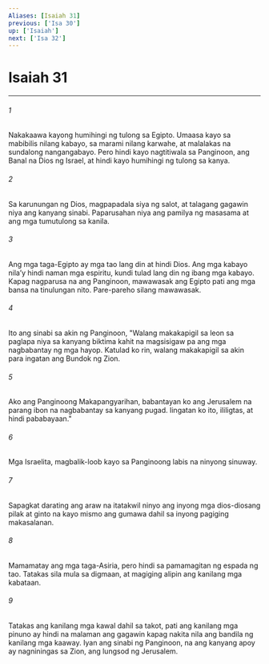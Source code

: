 ```yaml
---
Aliases: [Isaiah 31]
previous: ['Isa 30']
up: ['Isaiah']
next: ['Isa 32']
---
```

# Isaiah 31

***

###### 1
Nakakaawa kayong humihingi ng tulong sa Egipto. Umaasa kayo sa mabibilis nilang kabayo, sa marami nilang karwahe, at malalakas na sundalong nangangabayo. Pero hindi kayo nagtitiwala sa Panginoon, ang Banal na Dios ng Israel, at hindi kayo humihingi ng tulong sa kanya. 

###### 2
Sa karunungan ng Dios, magpapadala siya ng salot, at talagang gagawin niya ang kanyang sinabi. Paparusahan niya ang pamilya ng masasama at ang mga tumutulong sa kanila. 

###### 3
Ang mga taga-Egipto ay mga tao lang din at hindi Dios. Ang mga kabayo nilaʼy hindi naman mga espiritu, kundi tulad lang din ng ibang mga kabayo. Kapag nagparusa na ang Panginoon, mawawasak ang Egipto pati ang mga bansa na tinulungan nito. Pare-pareho silang mawawasak. 

###### 4
Ito ang sinabi sa akin ng Panginoon, "Walang makakapigil sa leon sa paglapa niya sa kanyang biktima kahit na magsisigaw pa ang mga nagbabantay ng mga hayop. Katulad ko rin, walang makakapigil sa akin para ingatan ang Bundok ng Zion. 

###### 5
Ako ang Panginoong Makapangyarihan, babantayan ko ang Jerusalem na parang ibon na nagbabantay sa kanyang pugad. Iingatan ko ito, ililigtas, at hindi pababayaan." 

###### 6
Mga Israelita, magbalik-loob kayo sa Panginoong labis na ninyong sinuway. 

###### 7
Sapagkat darating ang araw na itatakwil ninyo ang inyong mga dios-diosang pilak at ginto na kayo mismo ang gumawa dahil sa inyong pagiging makasalanan. 

###### 8
Mamamatay ang mga taga-Asiria, pero hindi sa pamamagitan ng espada ng tao. Tatakas sila mula sa digmaan, at magiging alipin ang kanilang mga kabataan. 

###### 9
Tatakas ang kanilang mga kawal dahil sa takot, pati ang kanilang mga pinuno ay hindi na malaman ang gagawin kapag nakita nila ang bandila ng kanilang mga kaaway. Iyan ang sinabi ng Panginoon, na ang kanyang apoy ay nagniningas sa Zion, ang lungsod ng Jerusalem.

